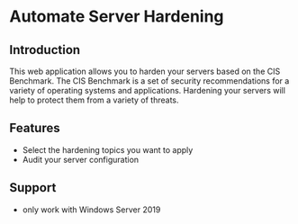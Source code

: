 # Automate Server Hardening

## Introduction

This web application allows you to harden your servers based on the CIS Benchmark. The CIS Benchmark is a set of security recommendations for a variety of operating systems and applications. Hardening your servers will help to protect them from a variety of threats.

## Features

- Select the hardening topics you want to apply
- Audit your server configuration

## Support

- only work with Windows Server 2019
